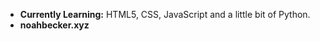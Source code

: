 
- **Currently Learning:** HTML5, CSS, JavaScript and a little bit of Python.
- **noahbecker.xyz**  



